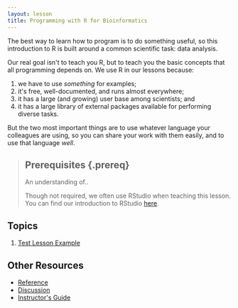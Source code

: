 ```yaml
---
layout: lesson
title: Programming with R for Bioinformatics
---
```

The best way to learn how to program is to do something useful,
so this introduction to R is built around a common scientific task:
data analysis.

Our real goal isn't to teach you R,
but to teach you the basic concepts that all programming depends on.
We use R in our lessons because:

1.  we have to use *something* for examples;
2.  it's free, well-documented, and runs almost everywhere;
3.  it has a large (and growing) user base among scientists; and
4.  it has a large library of external packages available for performing diverse tasks.

But the two most important things are
to use whatever language your colleagues are using,
so you can share your work with them easily,
and to use that language *well*.

> ## Prerequisites {.prereq}
>
> An understanding of..
>
> Though not required, we often use RStudio when teaching this lesson.
> You can find our introduction to RStudio [here](01-supp-intro-rstudio.html).

## Topics

1.  [Test Lesson Example](99-test-lesson.html)

## Other Resources

*   [Reference](reference.html)
*   [Discussion](discussion.html)
*   [Instructor's Guide](instructors.html)
